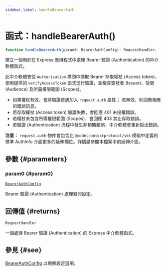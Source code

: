 ```yaml
---
sidebar_label: handleBearerAuth
---
```


# 函式：handleBearerAuth()

```ts
function handleBearerAuth(param0: BearerAuthConfig): RequestHandler;
```

建立一個用於在 Express 應用程式中處理 Bearer 驗證 (Authentication) 的中介軟體函式。

此中介軟體會從 `Authorization` 標頭中擷取 Bearer 存取權杖 (Access token)，使用提供的 `verifyAccessToken` 函式進行驗證，並檢查簽發者 (Issuer)、受眾 (Audience) 及所需權限範圍 (Scopes)。

- 如果權杖有效，會將驗證資訊加入 `request.auth` 屬性；
  若無效，則回應相應的錯誤訊息。
- 若存取權杖 (Access token) 驗證失敗，會回應 401 未授權錯誤。
- 若權杖未包含所需權限範圍 (Scopes)，會回應 403 禁止存取錯誤。
- 若驗證 (Authentication) 流程中發生非預期錯誤，中介軟體會重新拋出錯誤。

**注意：** `request.auth` 物件會包含比 `@modelcontextprotocol/sdk` 模組中定義的標準 AuthInfo 介面更多的延伸欄位。詳情請參閱本檔案中的延伸介面。

## 參數 {#parameters}

### param0 {#param0}

[`BearerAuthConfig`](/references/js/type-aliases/BearerAuthConfig.md)

Bearer 驗證 (Authentication) 處理器的設定。

## 回傳值 {#returns}

`RequestHandler`

一個處理 Bearer 驗證 (Authentication) 的 Express 中介軟體函式。

## 參見 {#see}

[BearerAuthConfig](/references/js/type-aliases/BearerAuthConfig.md) 以瞭解設定選項。